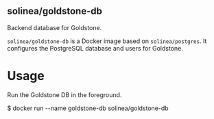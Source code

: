 solinea/goldstone-db
---

Backend database for Goldstone.

`solinea/goldstone-db` is a Docker image based on `solinea/postgres`. It
configures the PostgreSQL database and users for Goldstone.

# Usage

Run the Goldstone DB in the foreground.

  $ docker run --name goldstone-db solinea/goldstone-db

